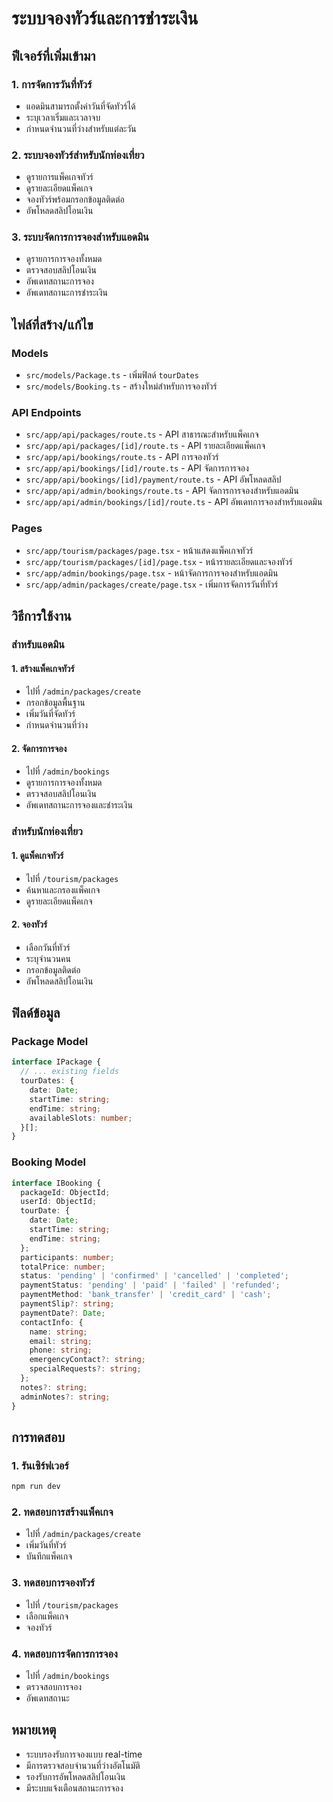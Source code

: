 # ระบบจองทัวร์และการชำระเงิน

## ฟีเจอร์ที่เพิ่มเข้ามา

### 1. **การจัดการวันที่ทัวร์**
- แอดมินสามารถตั้งค่าวันที่จัดทัวร์ได้
- ระบุเวลาเริ่มและเวลาจบ
- กำหนดจำนวนที่ว่างสำหรับแต่ละวัน

### 2. **ระบบจองทัวร์สำหรับนักท่องเที่ยว**
- ดูรายการแพ็คเกจทัวร์
- ดูรายละเอียดแพ็คเกจ
- จองทัวร์พร้อมกรอกข้อมูลติดต่อ
- อัพโหลดสลิปโอนเงิน

### 3. **ระบบจัดการการจองสำหรับแอดมิน**
- ดูรายการการจองทั้งหมด
- ตรวจสอบสลิปโอนเงิน
- อัพเดทสถานะการจอง
- อัพเดทสถานะการชำระเงิน

## ไฟล์ที่สร้าง/แก้ไข

### **Models**
- `src/models/Package.ts` - เพิ่มฟิลด์ `tourDates`
- `src/models/Booking.ts` - สร้างใหม่สำหรับการจองทัวร์

### **API Endpoints**
- `src/app/api/packages/route.ts` - API สาธารณะสำหรับแพ็คเกจ
- `src/app/api/packages/[id]/route.ts` - API รายละเอียดแพ็คเกจ
- `src/app/api/bookings/route.ts` - API การจองทัวร์
- `src/app/api/bookings/[id]/route.ts` - API จัดการการจอง
- `src/app/api/bookings/[id]/payment/route.ts` - API อัพโหลดสลิป
- `src/app/api/admin/bookings/route.ts` - API จัดการการจองสำหรับแอดมิน
- `src/app/api/admin/bookings/[id]/route.ts` - API อัพเดทการจองสำหรับแอดมิน

### **Pages**
- `src/app/tourism/packages/page.tsx` - หน้าแสดงแพ็คเกจทัวร์
- `src/app/tourism/packages/[id]/page.tsx` - หน้ารายละเอียดและจองทัวร์
- `src/app/admin/bookings/page.tsx` - หน้าจัดการการจองสำหรับแอดมิน
- `src/app/admin/packages/create/page.tsx` - เพิ่มการจัดการวันที่ทัวร์

## วิธีการใช้งาน

### **สำหรับแอดมิน**

#### 1. **สร้างแพ็คเกจทัวร์**
- ไปที่ `/admin/packages/create`
- กรอกข้อมูลพื้นฐาน
- เพิ่มวันที่จัดทัวร์
- กำหนดจำนวนที่ว่าง

#### 2. **จัดการการจอง**
- ไปที่ `/admin/bookings`
- ดูรายการการจองทั้งหมด
- ตรวจสอบสลิปโอนเงิน
- อัพเดทสถานะการจองและชำระเงิน

### **สำหรับนักท่องเที่ยว**

#### 1. **ดูแพ็คเกจทัวร์**
- ไปที่ `/tourism/packages`
- ค้นหาและกรองแพ็คเกจ
- ดูรายละเอียดแพ็คเกจ

#### 2. **จองทัวร์**
- เลือกวันที่ทัวร์
- ระบุจำนวนคน
- กรอกข้อมูลติดต่อ
- อัพโหลดสลิปโอนเงิน

## ฟิลด์ข้อมูล

### **Package Model**
```typescript
interface IPackage {
  // ... existing fields
  tourDates: {
    date: Date;
    startTime: string;
    endTime: string;
    availableSlots: number;
  }[];
}
```

### **Booking Model**
```typescript
interface IBooking {
  packageId: ObjectId;
  userId: ObjectId;
  tourDate: {
    date: Date;
    startTime: string;
    endTime: string;
  };
  participants: number;
  totalPrice: number;
  status: 'pending' | 'confirmed' | 'cancelled' | 'completed';
  paymentStatus: 'pending' | 'paid' | 'failed' | 'refunded';
  paymentMethod: 'bank_transfer' | 'credit_card' | 'cash';
  paymentSlip?: string;
  paymentDate?: Date;
  contactInfo: {
    name: string;
    email: string;
    phone: string;
    emergencyContact?: string;
    specialRequests?: string;
  };
  notes?: string;
  adminNotes?: string;
}
```

## การทดสอบ

### 1. **รันเซิร์ฟเวอร์**
```bash
npm run dev
```

### 2. **ทดสอบการสร้างแพ็คเกจ**
- ไปที่ `/admin/packages/create`
- เพิ่มวันที่ทัวร์
- บันทึกแพ็คเกจ

### 3. **ทดสอบการจองทัวร์**
- ไปที่ `/tourism/packages`
- เลือกแพ็คเกจ
- จองทัวร์

### 4. **ทดสอบการจัดการการจอง**
- ไปที่ `/admin/bookings`
- ตรวจสอบการจอง
- อัพเดทสถานะ

## หมายเหตุ
- ระบบรองรับการจองแบบ real-time
- มีการตรวจสอบจำนวนที่ว่างอัตโนมัติ
- รองรับการอัพโหลดสลิปโอนเงิน
- มีระบบแจ้งเตือนสถานะการจอง
